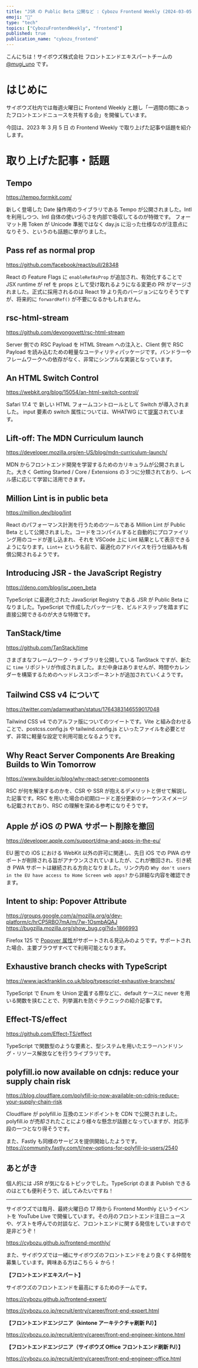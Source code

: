 ```yaml
---
title: "JSR の Public Beta 公開など : Cybozu Frontend Weekly (2024-03-05号)"
emoji: "🎎"
type: "tech"
topics: ["CybozuFrontendWeekly", "frontend"]
published: true
publication_name: "cybozu_frontend"
---
```


こんにちは！サイボウズ株式会社 フロントエンドエキスパートチームの [@mugi_uno](https://twitter.com/mugi_uno) です。

# はじめに

サイボウズ社内では毎週火曜日に Frontend Weekly と題し「一週間の間にあったフロントエンドニュースを共有する会」を開催しています。

今回は、2023 年 3 月 5 日 の Frontend Weekly で取り上げた記事や話題を紹介します。

# 取り上げた記事・話題

## Tempo

https://tempo.formkit.com/

新しく登場した Date 操作用のライブラリである Tempo が公開されました。Intl を利用しつつ、Intl 自体の使いづらさを内部で吸収してるのが特徴です。
フォーマット用 Token が Unicode 準拠ではなく day.js に沿った仕様なのが注意点になりそう、というのも話題に挙がりました。

## Pass ref as normal prop

https://github.com/facebook/react/pull/28348

React の Feature Flags に `enableRefAsProp` が追加され、有効化することで JSX runtime が ref を props として受け取れるようになる変更の PR がマージされました。正式に採用されるのは React 19 より先のバージョンになりそうですが、将来的に `forwardRef()` が不要になるかもしれません。

## rsc-html-stream

https://github.com/devongovett/rsc-html-stream

Server 側での RSC Payload を HTML Stream への注入と、Client 側で RSC Payload を読み込むための軽量なユーティリティパッケージです。バンドラーやフレームワークへの依存がなく、非常にシンプルな実装となっています。

## An HTML Switch Control

https://webkit.org/blog/15054/an-html-switch-control/

Safari 17.4 で 新しい HTML フォームコントロールとして Switch が導入されました。
input 要素の switch 属性については、WHATWG にて[提案](https://github.com/whatwg/html/pull/9546)されています。

## Lift-off: The MDN Curriculum launch

https://developer.mozilla.org/en-US/blog/mdn-curriculum-launch/

MDN からフロントエンド開発を学習するためのカリキュラムが公開されました。大きく Getting Started / Core / Extensions の３つに分類されており、レベル感に応じて学習に活用できます。

## Million Lint is in public beta

https://million.dev/blog/lint

React のパフォーマンス計測を行うためのツールである Million Lint が Public Beta として公開されました。コードをコンパイルすると自動的にプロファイリング用のコードが差し込まれ、それを VSCode 上に Lint 結果として表示できるようになります。`Lint++` という名前で、最適化のアドバイスを行う仕組みも有償公開されるようです。

## Introducing JSR - the JavaScript Registry

https://deno.com/blog/jsr_open_beta

TypeScript に最適化された JavaScript Registry である JSR が Public Beta になりました。TypeScript で作成したパッケージを、ビルドステップを踏まずに直接公開できるのが大きな特徴です。

## TanStack/time

https://github.com/TanStack/time

さまざまなフレームワーク・ライブラリを公開している TanStack ですが、新たに `time` リポジトリが作成されました。まだ中身はありませんが、時間やカレンダーを構築するためのヘッドレスコンポーネントが追加されていくようです。

## Tailwind CSS v4 について

https://twitter.com/adamwathan/status/1764383146559017048

Tailwind CSS v4 でのアルファ版についてのツイートです。Vite と組み合わせることで、postcss.config.js や tailwind.config.js といったファイルを必要とせず、非常に軽量な設定で利用可能となるようです。

## Why React Server Components Are Breaking Builds to Win Tomorrow

https://www.builder.io/blog/why-react-server-components

RSC が何を解決するのかを、CSR や SSR が抱えるデメリットと併せて解説した記事です。RSC を用いた場合の初期ロードと差分更新のシーケンスイメージも記載されており、RSC の理解を深める参考になりそうです。

## Apple が iOS の PWA サポート削除を撤回

https://developer.apple.com/support/dma-and-apps-in-the-eu/

EU 圏での iOS における WebKit 以外の許可に関連し、先日 iOS での PWA のサポートが削除される旨がアナウンスされていましたが、これが撤回され、引き続き PWA サポートは継続される方向となりました。リンク内の `Why don't users in the EU have access to Home Screen web apps?` から詳細な内容を確認できます。

## Intent to ship: Popover Attribute

https://groups.google.com/a/mozilla.org/g/dev-platform/c/hrCP5RBO7mA/m/7w-1OsmbAQAJ
https://bugzilla.mozilla.org/show_bug.cgi?id=1866993

Firefox 125 で [Popover 属性](https://developer.mozilla.org/ja/docs/Web/HTML/Global_attributes/popover)がサポートされる見込みのようです。サポートされた場合、主要ブラウザすべてで利用可能となります。

## Exhaustive branch checks with TypeScript

https://www.jackfranklin.co.uk/blog/typescript-exhaustive-branches/

TypeScript で Enum を Union 定義する際などに、default ケースに never を用いる関数を挟むことで、列挙漏れを防ぐテクニックの紹介記事です。

## Effect-TS/effect

https://github.com/Effect-TS/effect

TypeScript で関数型のような要素と、型システムを用いたエラーハンドリング・リソース解放などを行うライブラリです。

## polyfill.io now available on cdnjs: reduce your supply chain risk

https://blog.cloudflare.com/polyfill-io-now-available-on-cdnjs-reduce-your-supply-chain-risk

Cloudflare が polyfill.io 互換のエンドポイントを CDN で公開されました。polyfill.io が売却されたことにより様々な懸念が話題となっていますが、対応手段の一つとなり得そうです。

また、Fastly も同様のサービスを提供開始したようです。
https://community.fastly.com/t/new-options-for-polyfill-io-users/2540

## あとがき

個人的には JSR が気になるトピックでした。TypeScript のまま Publish できるのはとても便利そうで、試してみたいですね！

---

サイボウズでは毎月、最終火曜日の 17 時から Frontend Monthly というイベントを YouTube Live で開催しています。その月のフロントエンド注目ニュースや、ゲストを呼んでの対談など、フロントエンドに関する発信をしていますので是非どうぞ！

https://cybozu.github.io/frontend-monthly/

また、サイボウズでは一緒にサイボウズのフロントエンドをより良くする仲間を募集しています。興味ある方はこちら ↓ から！

**【フロントエンドエキスパート】**

サイボウズのフロントエンドを最高にするためのチームです。

https://cybozu.github.io/frontend-expert/

https://cybozu.co.jp/recruit/entry/career/front-end-expert.html

**【フロントエンドエンジニア（kintone アーキテクチャ刷新 PJ）】**

https://cybozu.co.jp/recruit/entry/career/front-end-engineer-kintone.html

**【フロントエンドエンジニア（サイボウズ Office フロントエンド刷新 PJ）】**

https://cybozu.co.jp/recruit/entry/career/front-end-engineer-office.html
